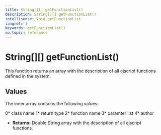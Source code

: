```yaml
---
title: String[][] getFunctionList()
description: String[][] getFunctionList()
intellisense: Void.getFunctionList
langref: 1
keywords: getFunctionList()
so.topic: reference
---
```


# String[][] getFunctionList()

This function returns an array with the description of all ejscript functions defined in the system.

## Values

The inner array contains the following values:

0* class name
1* return type
2* function name
3* paramter list
4* author

* **Returns:** Double String array with the description of all ejscript functions.
